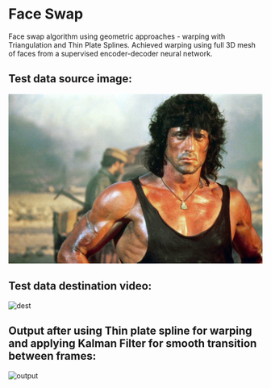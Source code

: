 # Face Swap
Face swap algorithm using geometric approaches - warping with Triangulation and Thin Plate Splines. Achieved warping using full 3D mesh of faces from a supervised encoder-decoder neural network.

## Test data source image:
![src](Data/Rambo.jpg)

## Test data destination video:
![dest](Data/face_swap_test_video.gif)

## Output after using Thin plate spline for warping and applying Kalman Filter for smooth transition between frames:
![output](Data/face_swap.gif)
